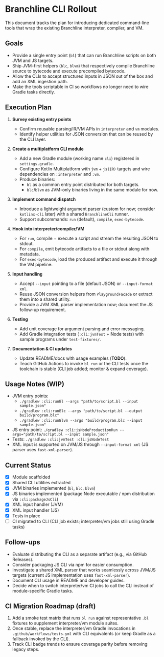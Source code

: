 # Branchline CLI Rollout

This document tracks the plan for introducing dedicated command-line tools that wrap the existing Branchline interpreter, compiler, and VM.

## Goals
- Provide a single entry point (`bl`) that can run Branchline scripts on both JVM and JS targets.
- Ship JVM-first helpers (`blc`, `blvm`) that respectively compile Branchline source to bytecode and execute precompiled bytecode.
- Allow the CLIs to accept structured inputs in JSON out of the box and add an XML ingestion path.
- Make the tools scriptable in CI so workflows no longer need to wire Gradle tasks directly.

## Execution Plan

1. **Survey existing entry points**
   - Confirm reusable parsing/IR/VM APIs in `interpreter` and `vm` modules.
   - Identify helper utilities for JSON conversion that can be reused by the CLI layer.

2. **Create a multiplatform CLI module**
   - Add a new Gradle module (working name `cli`) registered in `settings.gradle`.
   - Configure Kotlin Multiplatform with `jvm` + `js(IR)` targets and wire dependencies on `:interpreter` and `:vm`.
   - Produce binaries:
     - `bl` as a common entry point distributed for both targets.
     - `blc`/`blvm` as JVM-only binaries living in the same module for now.

3. **Implement command dispatch**
   - Introduce a lightweight argument parser (custom for now; consider `kotlinx-cli` later) with a shared `BranchlineCli` runner.
   - Support subcommands: `run` (default), `compile`, `exec-bytecode`.

4. **Hook into interpreter/compiler/VM**
   - For `run`, compile + execute a script and stream the resulting JSON to stdout.
   - For `compile`, emit bytecode artifacts to a file or stdout along with metadata.
   - For `exec-bytecode`, load the produced artifact and execute it through the VM pipeline.

5. **Input handling**
   - Accept `--input` pointing to a file (default JSON) or `--input-format xml`.
   - Reuse JSON conversion helpers from `PlaygroundFacade` or extract them into a shared utility.
   - Provide a JVM XML parser implementation now; document the JS follow-up requirement.

6. **Testing**
   - Add unit coverage for argument parsing and error messaging.
   - Add Gradle integration tests (`:cli:jvmTest` + Node tests) with sample programs under `test-fixtures/`.

7. **Documentation & CI updates**
   - Update README/docs with usage examples (**TODO**).
   - Teach GitHub Actions to invoke `bl run` or the CLI tests once the toolchain is stable (CLI job added; monitor & expand coverage).

## Usage Notes (WIP)

- JVM entry points:
  - `./gradlew :cli:runBl --args "path/to/script.bl --input sample.json"`
  - `./gradlew :cli:runBlc --args "path/to/script.bl --output build/program.blc"`
  - `./gradlew :cli:runBlvm --args "build/program.blc --input sample.json"`
- JS entry point: `./gradlew :cli:jsNodeProductionRun --args="path/to/script.bl --input sample.json"`
- Tests: `./gradlew :cli:jvmTest :cli:jsNodeTest`
- XML input is supported on JVM/JS through `--input-format xml` (JS parser uses `fast-xml-parser`).

## Current Status

- [x] Module scaffolded
- [x] Shared CLI utilities extracted
- [x] JVM binaries implemented (`bl`, `blc`, `blvm`)
- [x] JS binaries implemented (package Node executable / npm distribution via `:cli:packageJsCli`)
- [x] XML input handler (JVM)
- [x] XML input handler (JS)
- [x] Tests in place
- [ ] CI migrated to CLI (CLI job exists; interpreter/vm jobs still using Gradle tasks)

## Follow-ups

- Evaluate distributing the CLI as a separate artifact (e.g., via GitHub Releases).
- Consider packaging JS CLI via npm for easier consumption.
- Investigate a shared XML parser that works seamlessly across JVM/JS targets (current JS implementation uses `fast-xml-parser`).
- Document CLI usage in README and developer guides.
- Decide when to switch interpreter/vm CI jobs to call the CLI instead of module-specific Gradle tasks.

## CI Migration Roadmap (draft)

1. Add a smoke test matrix that runs `bl run` against representative `.bl` fixtures to supplement interpreter/vm module suites.
2. Once stable, replace the interpreter/vm Gradle invocations in `.github/workflows/tests.yml` with CLI equivalents (or keep Gradle as a fallback invoked by the CLI).
3. Track CLI badge trends to ensure coverage parity before removing legacy steps.
